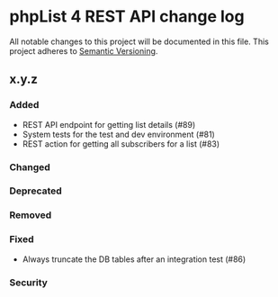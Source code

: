 # phpList 4 REST API change log

All notable changes to this project will be documented in this file.
This project adheres to [Semantic Versioning](https://semver.org/).


## x.y.z

### Added
- REST API endpoint for getting list details (#89)
- System tests for the test and dev environment (#81)
- REST action for getting all subscribers for a list (#83)

### Changed

### Deprecated

### Removed

### Fixed
- Always truncate the DB tables after an integration test (#86)

### Security

